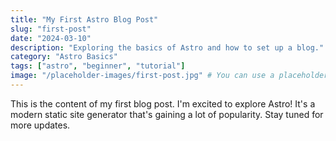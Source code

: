 ```yaml
---
title: "My First Astro Blog Post"
slug: "first-post"
date: "2024-03-10"
description: "Exploring the basics of Astro and how to set up a blog."
category: "Astro Basics"
tags: ["astro", "beginner", "tutorial"]
image: "/placeholder-images/first-post.jpg" # You can use a placeholder path
---
```


This is the content of my first blog post. I'm excited to explore Astro!
It's a modern static site generator that's gaining a lot of popularity.
Stay tuned for more updates.
